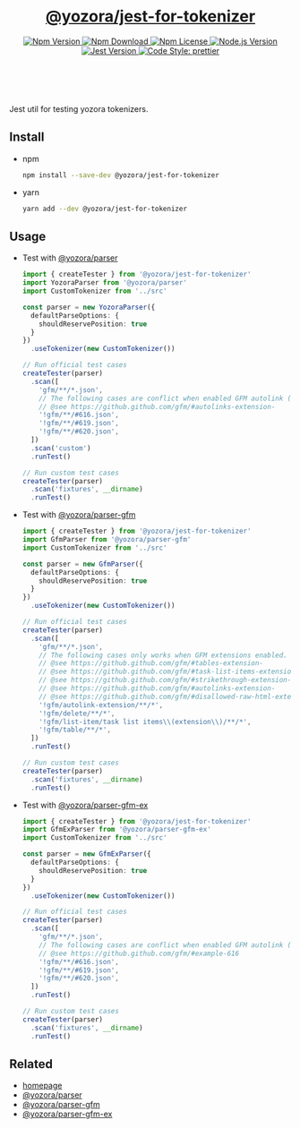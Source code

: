 <header>
  <h1 align="center">
    <a href="https://github.com/yozorajs/yozora/tree/main/scaffolds/jest-for-tokenizer#readme">@yozora/jest-for-tokenizer</a>
  </h1>
  <div align="center">
    <a href="https://www.npmjs.com/package/@yozora/jest-for-tokenizer">
      <img
        alt="Npm Version"
        src="https://img.shields.io/npm/v/@yozora/jest-for-tokenizer.svg"
      />
    </a>
    <a href="https://www.npmjs.com/package/@yozora/jest-for-tokenizer">
      <img
        alt="Npm Download"
        src="https://img.shields.io/npm/dm/@yozora/jest-for-tokenizer.svg"
      />
    </a>
    <a href="https://www.npmjs.com/package/@yozora/jest-for-tokenizer">
      <img
        alt="Npm License"
        src="https://img.shields.io/npm/l/@yozora/jest-for-tokenizer.svg"
      />
    </a>
    <a href="https://github.com/nodejs/node">
      <img
        alt="Node.js Version"
        src="https://img.shields.io/node/v/@yozora/jest-for-tokenizer"
      />
    </a>
    <a href="https://github.com/facebook/jest">
      <img
        alt="Jest Version"
        src="https://img.shields.io/npm/dependency-version/@yozora/jest-for-tokenizer/peer/jest"
      />
    </a>
    <a href="https://github.com/prettier/prettier">
      <img
        alt="Code Style: prettier"
        src="https://img.shields.io/badge/code_style-prettier-ff69b4.svg?style=flat-square"
      />
    </a>
  </div>
</header>
<br/>


Jest util for testing yozora tokenizers.

## Install

* npm

  ```bash
  npm install --save-dev @yozora/jest-for-tokenizer
  ```

* yarn

  ```bash
  yarn add --dev @yozora/jest-for-tokenizer
  ```


## Usage

* Test with [@yozora/parser]

  ```typescript
  import { createTester } from '@yozora/jest-for-tokenizer'
  import YozoraParser from '@yozora/parser'
  import CustomTokenizer from '../src'

  const parser = new YozoraParser({
    defaultParseOptions: {
      shouldReservePosition: true
    }
  })
    .useTokenizer(new CustomTokenizer())

  // Run official test cases
  createTester(parser)
    .scan([
      'gfm/**/*.json',
      // The following cases are conflict when enabled GFM autolink (extension)
      // @see https://github.github.com/gfm/#autolinks-extension-
      '!gfm/**/#616.json',  
      '!gfm/**/#619.json',
      '!gfm/**/#620.json',
    ])
    .scan('custom')
    .runTest()

  // Run custom test cases
  createTester(parser)
    .scan('fixtures', __dirname)
    .runTest()
  ```

* Test with [@yozora/parser-gfm]

  ```typescript
  import { createTester } from '@yozora/jest-for-tokenizer'
  import GfmParser from '@yozora/parser-gfm'
  import CustomTokenizer from '../src'

  const parser = new GfmParser({
    defaultParseOptions: {
      shouldReservePosition: true
    }
  })
    .useTokenizer(new CustomTokenizer())

  // Run official test cases
  createTester(parser)
    .scan([
      'gfm/**/*.json',
      // The following cases only works when GFM extensions enabled.
      // @see https://github.github.com/gfm/#tables-extension-
      // @see https://github.github.com/gfm/#task-list-items-extension-
      // @see https://github.github.com/gfm/#strikethrough-extension-
      // @see https://github.github.com/gfm/#autolinks-extension-
      // @see https://github.github.com/gfm/#disallowed-raw-html-extension-
      '!gfm/autolink-extension/**/*',
      '!gfm/delete/**/*',
      '!gfm/list-item/task list items\\(extension\\)/**/*',
      '!gfm/table/**/*',
    ])
    .runTest()

  // Run custom test cases
  createTester(parser)
    .scan('fixtures', __dirname)
    .runTest()
  ```

* Test with [@yozora/parser-gfm-ex]

  ```typescript
  import { createTester } from '@yozora/jest-for-tokenizer'
  import GfmExParser from '@yozora/parser-gfm-ex'
  import CustomTokenizer from '../src'

  const parser = new GfmExParser({
    defaultParseOptions: {
      shouldReservePosition: true
    }
  })
    .useTokenizer(new CustomTokenizer())

  // Run official test cases
  createTester(parser)
    .scan([
      'gfm/**/*.json',
      // The following cases are conflict when enabled GFM autolink (extension)
      // @see https://github.github.com/gfm/#example-616
      '!gfm/**/#616.json',
      '!gfm/**/#619.json',
      '!gfm/**/#620.json',
    ])
    .runTest()

  // Run custom test cases
  createTester(parser)
    .scan('fixtures', __dirname)
    .runTest()
  ```


## Related

* [homepage][]
* [@yozora/parser][]
* [@yozora/parser-gfm][]
* [@yozora/parser-gfm-ex][]


[homepage]: https://github.com/yozorajs/yozora/tree/main/scaffolds/jest-for-tokenizer#readme
[@yozora/parser]: https://www.npmjs.com/package/@yozora/parser
[@yozora/parser-gfm]: https://www.npmjs.com/package/@yozora/parser-gfm
[@yozora/parser-gfm-ex]: https://www.npmjs.com/package/@yozora/parser-gfm-ex
